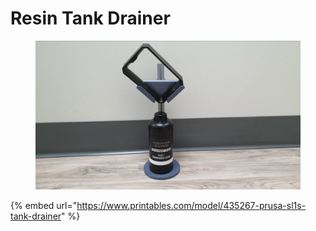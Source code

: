 # Resin Tank Drainer



<figure><img src="../../../.gitbook/assets/image_2023-07-14_184044474.png" alt=""><figcaption></figcaption></figure>

{% embed url="https://www.printables.com/model/435267-prusa-sl1s-tank-drainer" %}
